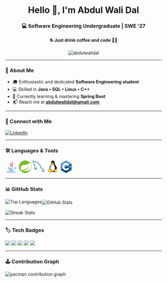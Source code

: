 <h1 align="center">Hello 👋, I'm Abdul Wali Dal</h1>
<h3 align="center">💻 Software Engineering Undergraduate | SWE '27</h3>
<h4 align="center">☕ Just drink coffee and code 👨‍💻</h4>

<p align="center">
  <img src="https://komarev.com/ghpvc/?username=abdulwalidal&label=Profile%20views&color=0e75b6&style=flat" alt="abdulwalidal" />
</p>

---

### 🚀 About Me
- 🎓 Enthusiastic and dedicated **Software Engineering student**  
- 💻 Skilled in **Java • SQL • Linux • C++**  
- 🌱 Currently learning & mastering **Spring Boot**  
- 📬 Reach me at **abdulwalidal@gmail.com**

---

### 🤝 Connect with Me
<p align="left">
  <a href="https://www.linkedin.com/in/abdul-wali-dal-9653b6288/" target="blank">
    <img align="center" src="https://raw.githubusercontent.com/rahuldkjain/github-profile-readme-generator/master/src/images/icons/Social/linked-in-alt.svg" alt="LinkedIn" height="30" width="40" />
  </a>
</p>

---

### 🛠️ Languages & Tools
<p align="left">
  <a href="https://www.java.com" target="_blank"><img src="https://raw.githubusercontent.com/devicons/devicon/master/icons/java/java-original.svg" alt="Java" width="40" height="40"/></a>
  <a href="https://spring.io/projects/spring-boot" target="_blank"><img src="https://raw.githubusercontent.com/devicons/devicon/master/icons/spring/spring-original.svg" alt="Spring Boot" width="40" height="40"/></a>
  <a href="https://www.mysql.com/" target="_blank"><img src="https://raw.githubusercontent.com/devicons/devicon/master/icons/mysql/mysql-original.svg" alt="MySQL" width="40" height="40"/></a>
  <a href="https://www.linux.org/" target="_blank"><img src="https://raw.githubusercontent.com/devicons/devicon/master/icons/linux/linux-original.svg" alt="Linux" width="40" height="40"/></a>
  <a href="https://www.w3schools.com/cpp/" target="_blank"><img src="https://raw.githubusercontent.com/devicons/devicon/master/icons/cplusplus/cplusplus-original.svg" alt="C++" width="40" height="40"/></a>
</p>

---

### 📊 GitHub Stats
<p>
  <img align="left" src="https://github-readme-stats.vercel.app/api/top-langs?username=abdulwalidal&show_icons=true&locale=en&layout=compact" alt="Top Languages" />
</p>
<p>
  <img align="center" src="https://github-readme-stats.vercel.app/api?username=abdulwalidal&show_icons=true&locale=en" alt="GitHub Stats" />
</p>
<p>
  <img align="center" src="https://github-readme-streak-stats.herokuapp.com/?user=abdulwalidal&" alt="Streak Stats" />
</p>

---

### 🏷️ Tech Badges
<p align="left">
  <img src="https://img.shields.io/badge/Java-ED8B00?style=for-the-badge&logo=openjdk&logoColor=white" />
  <img src="https://img.shields.io/badge/Spring%20Boot-6DB33F?style=for-the-badge&logo=springboot&logoColor=white" />
  <img src="https://img.shields.io/badge/MySQL-005C84?style=for-the-badge&logo=mysql&logoColor=white" />
  <img src="https://img.shields.io/badge/Linux-FCC624?style=for-the-badge&logo=linux&logoColor=black" />
  <img src="https://img.shields.io/badge/C++-00599C?style=for-the-badge&logo=cplusplus&logoColor=white" />
</p>

---

### 🕹️ Contribution Graph
<picture>
  <source media="(prefers-color-scheme: dark)" srcset="https://raw.githubusercontent.com/abdulwalidal/abdulwalidal/output/pacman-contribution-graph-dark.svg">
  <source media="(prefers-color-scheme: light)" srcset="https://raw.githubusercontent.com/abdulwalidal/abdulwalidal/output/pacman-contribution-graph.svg">
  <img alt="pacman contribution graph" src="https://raw.githubusercontent.com/abdulwalidal/abdulwalidal/output/pacman-contribution-graph.svg">
</picture>
